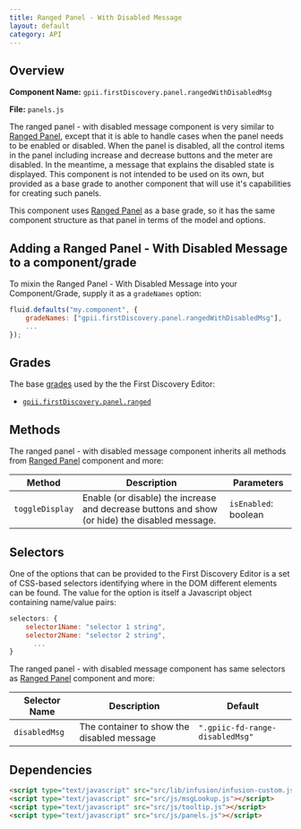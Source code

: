 ```yaml
---
title: Ranged Panel - With Disabled Message
layout: default
category: API
---
```


## Overview

**Component Name:** `gpii.firstDiscovery.panel.rangedWithDisabledMsg`

**File:** `panels.js`

The ranged panel - with disabled message component is very similar to [Ranged Panel](ranged.md),
except that
it is able to handle cases when the panel needs to be enabled or disabled. When the panel is
disabled, all the control items in the panel including increase and decrease buttons and the
meter are disabled. In the meantime, a message that explains the disabled state is displayed.
This component is not intended to be used on its own, but provided as a base grade to another
component that will use it's capabilities for creating such panels.

This component uses [Ranged Panel](ranged.md) as a base grade, so it has the same component structure as
that panel in terms of the model and options.

## Adding a Ranged Panel - With Disabled Message to a component/grade

To mixin the Ranged Panel - With Disabled Message into your Component/Grade, supply it as a `gradeNames` option:
```javascript
fluid.defaults("my.component", {
    gradeNames: ["gpii.firstDiscovery.panel.rangedWithDisabledMsg"],
    ...
});
```

## Grades

The base [grades](http://docs.fluidproject.org/infusion/development/ComponentGrades.html)
used by the the First Discovery Editor:

* [`gpii.firstDiscovery.panel.ranged`](ranged.md)

## Methods

The ranged panel - with disabled message component inherits all methods from
[Ranged Panel](ranged.md) component and more:

| Method | Description | Parameters |
|--------|-------------|------------|
| `toggleDisplay` | Enable (or disable) the increase and decrease buttons and show (or hide) the disabled message. | `isEnabled`: boolean  |


## Selectors

One of the options that can be provided to the First Discovery Editor is a set of CSS-based
selectors identifying where in the DOM different elements can be found. The value for the option
is itself a Javascript object containing name/value pairs:

```javascript
selectors: {
    selector1Name: "selector 1 string",
    selector2Name: "selector 2 string",
      ...
}
```

The ranged panel - with disabled message component has same selectors as [Ranged Panel](ranged.md)
component and more:

| Selector Name | Description | Default |
|---------------|-------------|---------|
| `disabledMsg` | The container to show the disabled message | `".gpiic-fd-range-disabledMsg"` |

## Dependencies

```html
<script type="text/javascript" src="src/lib/infusion/infusion-custom.js"></script>
<script type="text/javascript" src="src/js/msgLookup.js"></script>
<script type="text/javascript" src="src/js/tooltip.js"></script>
<script type="text/javascript" src="src/js/panels.js"></script>
```

